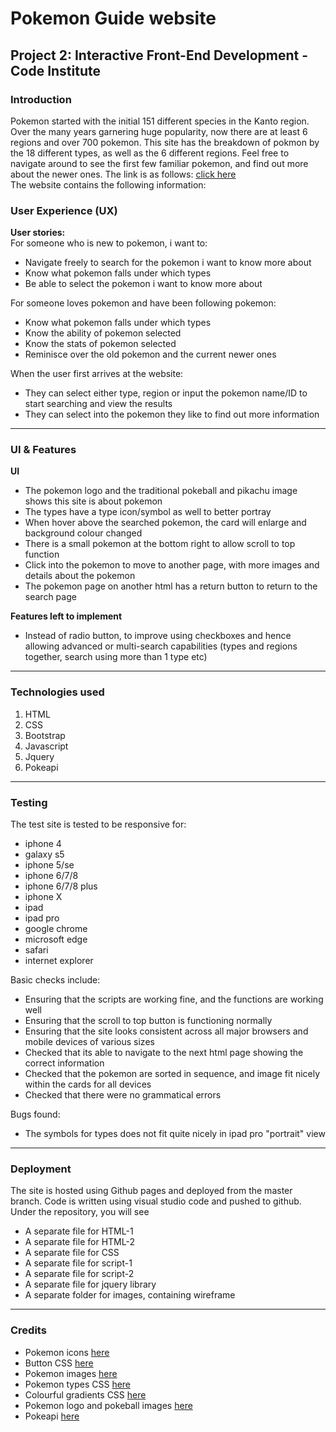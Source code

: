 # Pokemon Guide website
## Project 2: Interactive Front-End Development - Code Institute
### **Introduction**
Pokemon started with the initial 151 different species in the Kanto region. Over the many years garnering huge popularity, now there are at least 6 regions and over 700 pokemon. This site has the breakdown of pokmon by the 18 different types, as well as the 6 different regions. Feel free to navigate around to see the first few familiar pokemon, and find out more about the newer ones. 
The link is as follows: [click here](https://blitzace90.github.io/project2/)  
The website contains the following information:

### **User Experience (UX)**

**User stories:**  
For someone who is new to pokemon, i want to:  
- Navigate freely to search for the pokemon i want to know more about
- Know what pokemon falls under which types
- Be able to select the pokemon i want to know more about

For someone loves pokemon and have been following pokemon:
- Know what pokemon falls under which types
- Know the ability of pokemon selected
- Know the stats of pokemon selected
- Reminisce over the old pokemon and the current newer ones 

When the user first arrives at the website:
- They can select either type, region or input the pokemon name/ID to start searching and view the results
- They can select into the pokemon they like to find out more information

***

### **UI & Features**

**UI**
- The pokemon logo and the traditional pokeball and pikachu image shows this site is about pokemon
- The types have a type icon/symbol as well to better portray
- When hover above the searched pokemon, the card will enlarge and background colour changed 
- There is a small pokemon at the bottom right to allow scroll to top function
- Click into the pokemon to move to another page, with more images and details about the pokemon
- The pokemon page on another html has a return button to return to the search page


**Features left to implement**
- Instead of radio button, to improve using checkboxes and hence allowing advanced or multi-search capabilities (types and regions together, search using more than 1 type etc)

***

### **Technologies used**
1. HTML
2. CSS
3. Bootstrap 
4. Javascript 
5. Jquery
6. Pokeapi

***

### **Testing**
The test site is tested to be responsive for:
- iphone 4
- galaxy s5
- iphone 5/se
- iphone 6/7/8
- iphone 6/7/8 plus
- iphone X
- ipad
- ipad pro
- google chrome 
- microsoft edge
- safari
- internet explorer

Basic checks include:

- Ensuring that the scripts are working fine, and the functions are working well
- Ensuring that the scroll to top button is functioning normally
- Ensuring that the site looks consistent across all major browsers and mobile devices of various sizes 
- Checked that its able to navigate to the next html page showing the correct information
- Checked that the pokemon are sorted in sequence, and image fit nicely within the cards for all devices
- Checked that there were no grammatical errors

Bugs found:
- The symbols for types does not fit quite nicely in ipad pro "portrait" view

***

### **Deployment**

The site is hosted using Github pages and deployed from the master branch. Code is written using visual studio code and pushed to github. Under the repository, you will see
- A separate file for HTML-1
- A separate file for HTML-2
- A separate file for CSS 
- A separate file for script-1
- A separate file for script-2
- A separate file for jquery library
- A separate folder for images, containing wireframe

***

### **Credits**

- Pokemon icons [here](https://www.deviantart.com/maskadra42/gallery/42913969/pokecards-icons-type)  
- Button CSS [here](https://www.bestcssbuttongenerator.com/#/22)
- Pokemon images [here](http://www.pngmart.com/image/57509)
- Pokemon types CSS [here](https://codepen.io/jkneb/pen/AXGaWk)
- Colourful gradients CSS [here](https://webgradients.com/)
- Pokemon logo and pokeball images [here](https://www.freeiconspng.com/search.html?q=pokemon+&tip=icon)
- Pokeapi [here](https://pokeapi.co/) 









